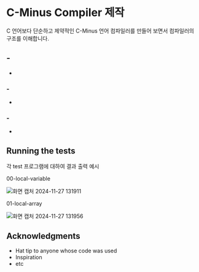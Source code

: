 # C-Minus Compiler 제작

C 언어보다 단순하고 제약적인 C-Minus 언어 컴파일러를 만들어 보면서 컴파일러의 구조를 이해합니다.

## -

-

### -

-

### -

-

## Running the tests
각 test 프로그램에 대하여 결과 출력 예시

00-local-variable
 
![화면 캡처 2024-11-27 131911](https://github.com/user-attachments/assets/18d82b0b-7fa5-4085-925a-55bf29edefff)


01-local-array

![화면 캡처 2024-11-27 131956](https://github.com/user-attachments/assets/5ad84f77-d6a7-4584-80c0-e257e136ea78)


## Acknowledgments

* Hat tip to anyone whose code was used
* Inspiration
* etc

